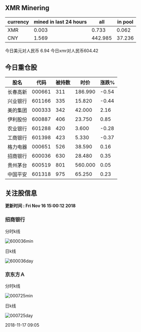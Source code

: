 ## XMR Minering

|currency|mined in last 24 hours|all|in pool|
|---|---|---|---|
|XMR|0.003|0.733|0.062|
|CNY|1.569|442.985|37.236|

今日美元对人民币 6.94	今日xmr对人民币604.42


## 今日重仓股 

|股名|代码|被持数|时价|涨跌%|
|---|---|---|---|---|
|长春高新|000661|311|186.990|-0.54|
|兴业银行|601166|335|15.820|-0.44|
|美的集团|000333|342|42.000|2.16|
|伊利股份|600887|406|23.750|0.85|
|农业银行|601288|420|3.600|-0.28|
|工商银行|601398|423|5.330|-0.37|
|格力电器|000651|526|38.590|0.16|
|招商银行|600036|630|28.480|0.35|
|贵州茅台|600519|801|560.000|0.05|
|中国平安|601318|975|65.250|0.23|

## 关注股信息
**更新时间 : Fri Nov 16 15:00:12 2018**
### 招商银行 
分时k线

![600036min](http://image.sinajs.cn/newchart/min/n/sh600036.gif)

日k线

![600036day](http://image.sinajs.cn/newchart/daily/n/sh600036.gif)

### 京东方Ａ 
分时k线

![000725min](http://image.sinajs.cn/newchart/min/n/sz000725.gif)

日k线

![000725day](http://image.sinajs.cn/newchart/daily/n/sz000725.gif)

2018-11-17 09:05